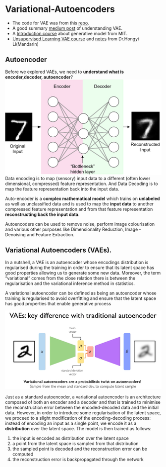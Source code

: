 # Variational-Autoencoders


- The code for VAE was from this [repo](https://github.com/davidADSP/GDL_code).
- A good summary [medium post](https://towardsdatascience.com/understanding-variational-autoencoders-vaes-f70510919f73) of understanding VAE.
- A [Introduction course](https://www.youtube.com/watch?v=rZufA635dq4) about generative model from MIT.
- [Unsupervised Learning VAE course](https://www.bilibili.com/video/BV1JE411g7XF?p=58) and [notes](https://datawhalechina.github.io/leeml-notes/#/chapter27/chapter27) from Dr.Hongyi Li(Mandarin)

## Autoencoder
Before we explored VAEs, we need to __understand what is encoder,decoder, autoencoder__?![ ](https://github.com/syhwawa/Variational-Autoencoders/blob/main/images/autoencoder1.png)
Data encoding is to map (sensory) input data to a different (often lower dimensional, compressed) feature representation. And Data Decoding is to map the feature representation back into the input data.

Auto-encoder is a __complex mathematical model__ which trains on __unlabeled__ as well as unclassified data and is used to map the __input data__ to another compressed feature representation and from that feature representation __reconstructing back the input data__.


Autoencoders can be used to remove noise, perform image colourisation and various other purposes like Dimensionality Reduction, Image -Denoising and Feature Extraction.

## Variational Autoencoders (VAEs). 
In a nutshell, a VAE is an autoencoder whose encodings distribution is regularised during the training in order to ensure that its latent space has good properties allowing us to generate some new data. Moreover, the term “variational” comes from the close relation there is between the regularisation and the variational inference method in statistics.

A variational autoencoder can be defined as being an autoencoder whose training is regularised to avoid overfitting and ensure that the latent space has good properties that enable generative process

![Key differences between VAEs and autoencoder:](https://github.com/syhwawa/Variational-Autoencoders/blob/main/images/differences%20between%20VAE%20and%20autoencoder.png)

Just as a standard autoencoder, a variational autoencoder is an architecture composed of both an encoder and a decoder and that is trained to minimise the reconstruction error between the encoded-decoded data and the initial data. However, in order to introduce some regularisation of the latent space, we proceed to a slight modification of the encoding-decoding process: instead of encoding an input as a single point, we encode it as a __distribution__ over the latent space. The model is then trained as follows:
1. the input is encoded as distribution over the latent space
2. a point from the latent space is sampled from that distribution
3. the sampled point is decoded and the reconstruction error can be computed
4. the reconstruction error is backpropagated through the network 


